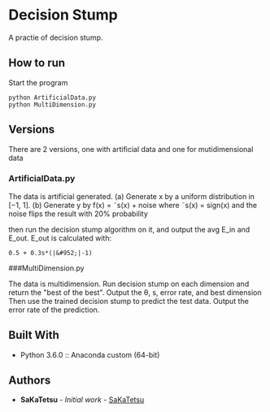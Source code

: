 # Decision Stump
A practie of decision stump.

## How to run

Start the program
```
python ArtificialData.py
python MultiDimension.py
```

## Versions

There are 2 versions, one with artificial data and one for mutidimensional data

### ArtificialData.py

The data is artificial generated.
(a) Generate x by a uniform distribution in [−1, 1].
(b) Generate y by f(x) = ˜s(x) + noise where ˜s(x) = sign(x) and the noise flips the result with
20% probability

then run the decision stump algorithm on it, 
and output the avg E_in and E_out.
E_out is calculated with: 
```
0.5 + 0.3s*(|&#952;|-1)
```

###MultiDimension.py

The data is multidimension.
Run decision stump on each dimension and return the "best of the best".
Output the &#952;, s, error rate, and best dimension
Then use the trained decision stump to predict the test data.
Output the error rate of the prediction.

## Built With

* Python 3.6.0 :: Anaconda custom (64-bit)

## Authors

* **SaKaTetsu** - *Initial work* - [SaKaTetsu](https://github.com/SaKaTetsu)